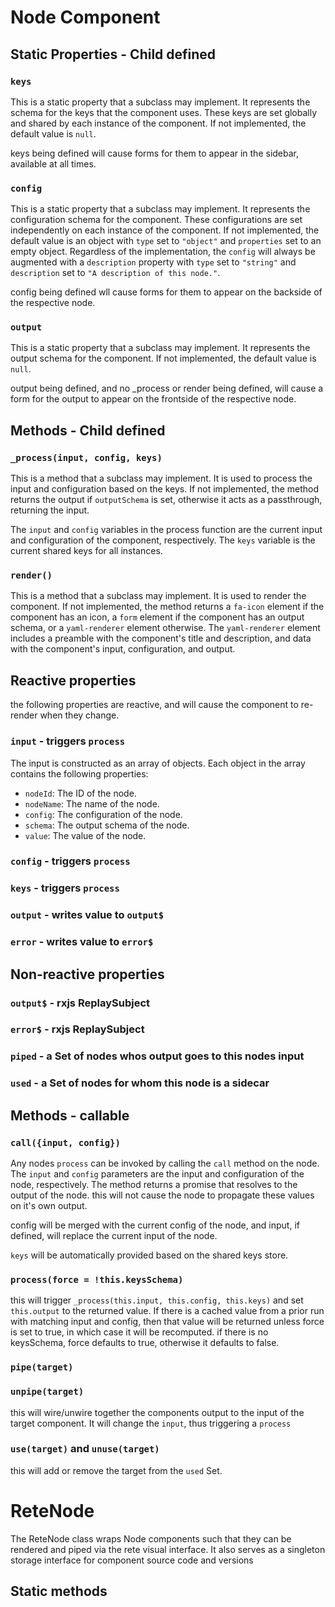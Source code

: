 # Node Component

## Static Properties - Child defined

### `keys`

This is a static property that a subclass may implement. It represents the schema for the keys that the component uses. These keys are set globally and shared by each instance of the component. If not implemented, the default value is `null`.

keys being defined will cause forms for them to appear in the sidebar, available at all times.

### `config`

This is a static property that a subclass may implement. It represents the configuration schema for the component. These configurations are set independently on each instance of the component. If not implemented, the default value is an object with `type` set to `"object"` and `properties` set to an empty object. Regardless of the implementation, the `config` will always be augmented with a `description` property with `type` set to `"string"` and `description` set to `"A description of this node."`.

config being defined wll cause forms for them to appear on the backside of the respective node.

### `output`

This is a static property that a subclass may implement. It represents the output schema for the component. If not implemented, the default value is `null`.

output being defined, and no \_process or render being defined, will cause a form for the output to appear on the frontside of the respective node.

## Methods - Child defined

### `_process(input, config, keys)`

This is a method that a subclass may implement. It is used to process the input and configuration based on the keys. If not implemented, the method returns the output if `outputSchema` is set, otherwise it acts as a passthrough, returning the input.

The `input` and `config` variables in the process function are the current input and configuration of the component, respectively. The `keys` variable is the current shared keys for all instances.

### `render()`

This is a method that a subclass may implement. It is used to render the component. If not implemented, the method returns a `fa-icon` element if the component has an icon, a `form` element if the component has an output schema, or a `yaml-renderer` element otherwise. The `yaml-renderer` element includes a preamble with the component's title and description, and data with the component's input, configuration, and output.

## Reactive properties

the following properties are reactive, and will cause the component to re-render when they change.

### `input` - triggers `process`

The input is constructed as an array of objects. Each object in the array contains the following properties:

-   `nodeId`: The ID of the node.
-   `nodeName`: The name of the node.
-   `config`: The configuration of the node.
-   `schema`: The output schema of the node.
-   `value`: The value of the node.

### `config` - triggers `process`

### `keys` - triggers `process`

### `output` - writes value to `output$`

### `error` - writes value to `error$`

## Non-reactive properties

### `output$` - rxjs ReplaySubject

### `error$` - rxjs ReplaySubject

### `piped` - a Set of nodes whos output goes to this nodes input

### `used` - a Set of nodes for whom this node is a sidecar

## Methods - callable

### `call({input, config})`

Any nodes `process` can be invoked by calling the `call` method on the node. The `input` and `config` parameters are the input and configuration of the node, respectively. The method returns a promise that resolves to the output of the node. this will not cause the node to propagate these values on it's own output.

config will be merged with the current config of the node, and input, if defined, will replace the current input of the node.

`keys` will be automatically provided based on the shared keys store.

### `process(force = !this.keysSchema)`

this will trigger `_process(this.input, this.config, this.keys)` and set `this.output` to the returned value. If there is a cached value from a prior run with matching input and config, then that value will be returned unless force is set to true, in which case it will be recomputed. if there is no keysSchema, force defaults to true, otherwise it defaults to false.

### `pipe(target)`

### `unpipe(target)`

this will wire/unwire together the components output to the input of the target component. It will change the `input`, thus triggering a `process`

### `use(target)` and `unuse(target)`

this will add or remove the target from the `used` Set.

# ReteNode

The ReteNode class wraps Node components such that they can be rendered and piped via the rete visual interface. It also serves as a singleton storage interface for component source code and versions

## Static methods
